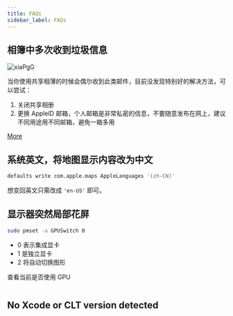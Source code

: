 ```yaml
---
title: FAQs
sidebar_label: FAQs
---
```


## 相簿中多次收到垃圾信息

<Img w="400" src='https://cosmos-x.oss-cn-hangzhou.aliyuncs.com/xiaPgG.jpg' alt='xiaPgG'/>

当你使用共享相薄的时候会偶尔收到此类邮件，目前没发现特别好的解决方法，可以尝试：

1. 关闭共享相册
2. 更换 AppleID 邮箱，个人邮箱是非常私密的信息，不要随意发布在网上，建议不同用途用不同邮箱，避免一箱多用

[More](https://discussionschinese.apple.com/thread/251911981)

## 系统英文，将地图显示内容改为中文

```bash
defaults write com.apple.maps AppleLanguages '(zh-CN)'
```

想变回英文只需改成 `'en-US'` 即可。

## 显示器突然局部花屏

```bash
sudo pmset -a GPUSwitch 0
```

- 0 表示集成显卡
- 1 是独立显卡
- 2 将自动切换图形

查看当前是否使用 GPU

```bash
```

## No Xcode or CLT version detected
